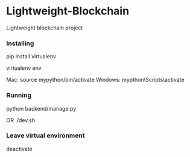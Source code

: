 # Lightweight-Blockchain

Lightweight blockchain project



### Installing

pip install virtualenv

virtualenv env

Mac:
source mypython/bin/activate
Windows:
mypthon\Scripts\activate

### Running

python backend/manage.py

OR
./dev.sh

### Leave virtual environment
deactivate
